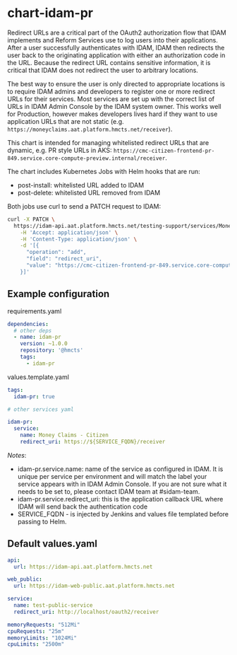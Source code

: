 # chart-idam-pr

Redirect URLs are a critical part of the OAuth2 authorization flow that IDAM implements and Reform Services use to log 
users into their applications. After a user successfully authenticates with IDAM, IDAM then redirects the user back to 
the originating application with either an authorization code in the URL. Because the redirect URL contains sensitive 
information, it is critical that IDAM does not redirect the user to arbitrary locations.

The best way to ensure the user is only directed to appropriate locations is to require IDAM admins and developers to 
register one or more redirect URLs for their services. Most services are set up with the correct list of URLs in IDAM 
Admin Console by the IDAM system owner. This works well for Production, however makes developers lives hard if they 
want to use application URLs that are not static (e.g. `https://moneyclaims.aat.platform.hmcts.net/receiver`). 

This chart is intended for managing whitelisted redirect URLs that are dynamic, e.g. PR style URLs in AKS: 
`https://cmc-citizen-frontend-pr-849.service.core-compute-preview.internal/receiver`.

The chart includes Kubernetes Jobs with Helm hooks that are run:
- post-install: whitelisted URL added to IDAM
- post-delete: whitelisted URL removed from IDAM

Both jobs use curl to send a PATCH request to IDAM:

```bash
curl -X PATCH \
  https://idam-api.aat.platform.hmcts.net/testing-support/services/Money%20Claims%20-%20Citizen \
    -H 'Accept: application/json' \
    -H 'Content-Type: application/json' \
    -d '[{
      "operation": "add",
      "field": "redirect_uri",
      "value": "https://cmc-citizen-frontend-pr-849.service.core-compute-preview.internal/receiver"
    }]'
```

## Example configuration

requirements.yaml
```yaml
dependencies:
  # other deps
  - name: idam-pr
    version: ~1.0.0
    repository: '@hmcts'
    tags:
      - idam-pr
```

values.template.yaml
```yaml
tags:
  idam-pr: true

# other services yaml

idam-pr:
  service:
    name: Money Claims - Citizen
    redirect_uri: https://${SERVICE_FQDN}/receiver
```
*Notes*: 
- idam-pr.service.name: name of the service as configured in IDAM. It is unique per service per environment and will 
match the label your service appears with in IDAM Admin Console. If you are not sure what it  needs to be set to, 
please contact IDAM team at #sidam-team.
- idam-pr.service.redirect_uri: this is the application callback URL where IDAM will send back the authentication code 
- SERVICE_FQDN - is injected by Jenkins and values file templated before passing to Helm.

## Default values.yaml

```yaml
api:
  url: https://idam-api.aat.platform.hmcts.net

web_public:
  url: https://idam-web-public.aat.platform.hmcts.net

service:
  name: test-public-service
  redirect_uri: http://localhost/oauth2/receiver

memoryRequests: "512Mi"
cpuRequests: "25m"
memoryLimits: "1024Mi"
cpuLimits: "2500m"
```